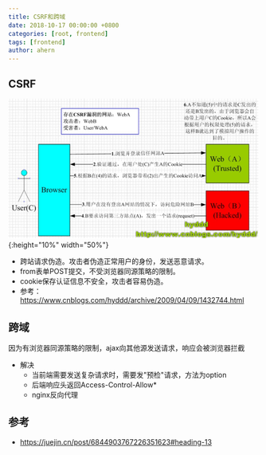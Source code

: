 ```yaml
---
title: CSRF和跨域
date: 2018-10-17 00:00:00 +0800
categories: [root, frontend]
tags: [frontend]
author: ahern
---
```


## CSRF
![](https://raw.githubusercontent.com/li-zeyuan/access/master/img/20210203152634.png){:height="10%" width="50%"}

- 跨站请求伪造。攻击者伪造正常用户的身份，发送恶意请求。
- from表单POST提交，不受浏览器同源策略的限制。
- cookie保存认证信息不安全，攻击者容易伪造。
- 参考：https://www.cnblogs.com/hyddd/archive/2009/04/09/1432744.html

## 跨域

因为有浏览器同源策略的限制，ajax向其他源发送请求，响应会被浏览器拦截

- 解决
  - 当前端需要发送复杂请求时，需要发"预检"请求，方法为option
  - 后端响应头返回Access-Control-Allow*
  - nginx反向代理

## 参考

  - https://juejin.cn/post/6844903767226351623#heading-13
